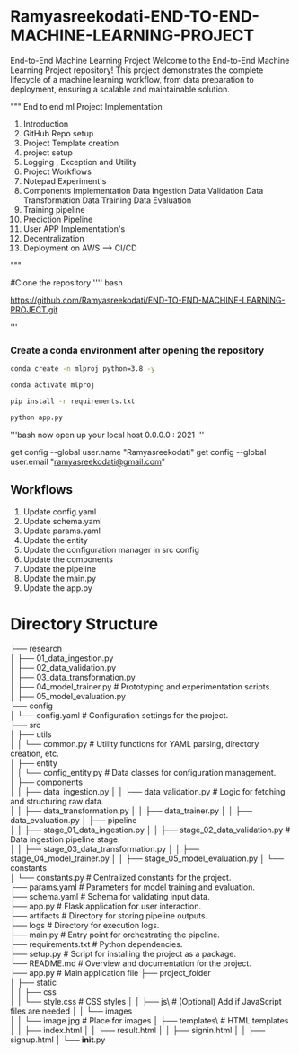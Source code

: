 # Ramyasreekodati-END-TO-END-MACHINE-LEARNING-PROJECT
End-to-End Machine Learning Project
Welcome to the End-to-End Machine Learning Project repository! This project demonstrates the complete lifecycle of a machine learning workflow, from data preparation to deployment, ensuring a scalable and maintainable solution.

""" 
End to end ml Project Implementation
1. Introduction
2. GitHub Repo setup
3. Project Template creation
4. project setup
5. Logging , Exception and Utility
6. Project Workflows
7. Notepad Experiment's
8. Components Implementation
	Data Ingestion
	Data Validation
	Data Transformation
	Data Training
	Data Evaluation
9.  Training pipeline
10. Prediction Pipeline
11. User APP Implementation's
12. Decentralization
13. Deployment on AWS --> CI/CD

"""

#Clone the repository
''''
bash

https://github.com/Ramyasreekodati/END-TO-END-MACHINE-LEARNING-PROJECT.git

'''

### Create a conda environment after opening the repository

```bash
conda create -n mlproj python=3.8 -y
```

```bash
conda activate mlproj
```

```bash
pip install -r requirements.txt
```

```bash
python app.py
```
'''bash
now open up your local host 0.0.0.0 : 2021
'''


get config --global user.name "Ramyasreekodati"
get config --global user.email "ramyasreekodati@gmail.com"

## Workflows

1. Update config.yaml
2. Update schema.yaml
3. Update params.yaml
4. Update the entity
5. Update the configuration manager in src config
6. Update the components
7. Update the pipeline 
8. Update the main.py
9. Update the app.py



# Directory Structure

├── research  
│   ├── 01_data_ingestion.py  
│   ├── 02_data_validation.py   
│   ├── 03_data_transformation.py   
│   ├── 04_model_trainer.py        # Prototyping and experimentation scripts.  
│   ├── 05_model_evaluation.py   
├── config  
│   └── config.yaml                # Configuration settings for the project.  
├── src  
│   ├── utils  
│   │   └── common.py              # Utility functions for YAML parsing, directory creation, etc.  
│   ├── entity  
│   │   └── config_entity.py       # Data classes for configuration management.  
│   ├── components  
│   │   ├── data_ingestion.py 
│   │   ├── data_validation.py      # Logic for fetching and structuring raw data.  
│   │   ├── data_transformation.py 
│   │   ├── data_trainer.py 
│   │   ├── data_evaluation.py 
│   ├── pipeline  
│   │   ├── stage_01_data_ingestion.py 
│   │   ├── stage_02_data_validation.py  # Data ingestion pipeline stage.  
│   │   ├── stage_03_data_transformation.py 
│   │   ├── stage_04_model_trainer.py 
│   │   ├── stage_05_model_evaluation.py 
│   └── constants  
│       └── constants.py           # Centralized constants for the project.  
├── params.yaml                    # Parameters for model training and evaluation.  
├── schema.yaml                    # Schema for validating input data.  
├── app.py                         # Flask application for user interaction.  
├── artifacts                      # Directory for storing pipeline outputs.  
├── logs                           # Directory for execution logs.  
├── main.py                        # Entry point for orchestrating the pipeline.  
├── requirements.txt               # Python dependencies.  
├── setup.py                       # Script for installing the project as a package.  
└── README.md                      # Overview and documentation for the project.  
├── app.py                           # Main application file
├── project_folder\
│   ├── static\
│   │    ├── css\
│   │         └── style.css            # CSS styles
│   │     ├── js\                      # (Optional) Add if JavaScript files are needed
│   │     └── images\
│   │         └── image.jpg            # Place for images
│   ├── templates\                   # HTML templates
│   │     ├── index.html
│   │     ├── result.html
│   │     ├── signin.html
│   │     ├── signup.html
│   └── __init__.py  
















